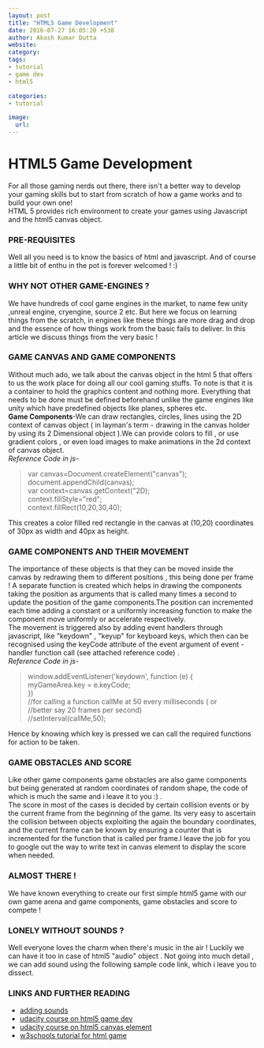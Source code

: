 ```yaml
---
layout: post
title: "HTML5 Game Development"
date: 2016-07-27 16:05:20 +530
author: Akash Kumar Dutta
website: 
category:
tags:
- tutorial
- game dev
- html5

categories:
- tutorial

image:
  url: 
---
```

# HTML5 Game Development
For all those gaming nerds out there, there isn't a better way to develop your gaming skills but to start from scratch of how a game works and to build your own one!  
HTML 5 provides rich environment to create your games using Javascript and the html5 canvas object.


### PRE-REQUISITES
Well all you need is to know the basics of html and javascript. And of course a little bit of enthu in the pot is forever welcomed !  :)


### WHY NOT OTHER GAME-ENGINES ?  
We have hundreds of cool game engines in the market, to name few unity ,unreal engine, cryengine, source 2 etc. But here we focus on learning things from the scratch, in engines like these things are more  drag and drop and the essence of how things work from the basic fails to deliver. In this article we discuss things from the very basic !


### GAME CANVAS AND GAME COMPONENTS 
Without much ado, we talk about the canvas object in the html 5 that offers to us the work place for doing all our cool gaming stuffs. To note is that it is a container to hold the graphics content and nothing more. Everything that needs to be done must be defined beforehand unlike the game engines like unity which have predefined objects like planes, spheres etc.  
**Game Components**-We can draw rectangles, circles, lines using the 2D context of canvas object ( in layman's term - drawing in the canvas holder by using its 2 Dimensional object ).We can provide colors to fill , or use gradient colors , or even load images to make animations in the 2d context of canvas object.  
_Reference Code in js-_  
>var canvas=Document.createElement("canvas");  
document.appendChild(canvas);  
var context=canvas.getContext("2D);  
context.fillStyle="red";  
context.fillRect(10,20,30,40);

This creates a color filled red rectangle in the canvas at (10,20) coordinates of 30px as width and 40px as height.


### GAME COMPONENTS AND THEIR MOVEMENT
The importance of these objects is that they can be moved inside the canvas by redrawing them to different positions , this being done per frame ! A separate function is created which helps in drawing the components taking the position as arguments that is called many times a second to update the position of the game components.The position can incremented each time adding a constant or a uniformly increasing function to make the component move uniformly or accelerate respectively.  
The movement is triggered also by adding event handlers through javascript, like "keydown" , "keyup" for keyboard keys, which then can be recognised using the keyCode attribute of the event argument of event -handler function call (see attached reference code) .  
_Reference Code in js-_  
>window.addEventListener('keydown', function (e) {  
	    myGameArea.key = e.keyCode;  
    	})  
//for calling a function callMe at 50 every milliseconds ( or  
//better say 20 frames per second)  
//setInterval(callMe,50); 

Hence by knowing which key is pressed we can call the required functions for action to be taken.



### GAME OBSTACLES AND SCORE
Like other game components game obstacles are also game components but being generated at random coordinates of random shape, the code of which is much the same and i leave it to you :) .  
The score in most of the cases is decided by certain collision events or by the current frame from the beginning of the game.
Its very easy to ascertain the collision between objects exploiting the again the boundary coordinates, and the current frame can be known by ensuring a  counter that is incremented for the function that is called per frame.I leave the job for you to google out the way to write text in canvas element to display the score when needed.

### ALMOST THERE ! 
We  have known  everything to create our first simple html5 game with our own game arena and game components, game obstacles and score to compete !

### LONELY WITHOUT SOUNDS ?  
Well everyone loves the charm when there's music in the air ! Luckily we can have it too in case of html5 "audio" object . Not going into much detail , we can add sound using the following sample code link, which i leave you to dissect.

### LINKS AND FURTHER READING
* [adding sounds](http://home.iitk.ac.in/~akashdut/sounddev.txt)
* [udacity course on html5 game dev](https://www.udacity.com/course/html5-game-development--cs255)
* [udacity course on html5 canvas element](https://www.udacity.com/course/html5-canvas--ud292)
* [w3schools tutorial for html game](http://www.w3schools.com/games/default.asp)




